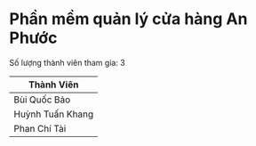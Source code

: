 <h1> Phần mềm quản lý cửa hàng An Phước</h1>
<p>Số lượng thành viên tham gia: 3</p>

| Thành Viên       |
|------------------|
| Bùi Quốc Bảo     |
| Huỳnh Tuấn Khang |
| Phan Chí Tài     |
